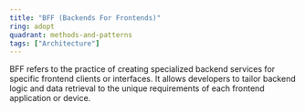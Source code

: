 ```yaml
---
title: "BFF (Backends For Frontends)"
ring: adopt
quadrant: methods-and-patterns
tags: ["Architecture"]
---
```


BFF refers to the practice of creating specialized backend services for specific frontend clients or interfaces. It allows developers to tailor backend logic and data retrieval to the unique requirements of each frontend application or device.